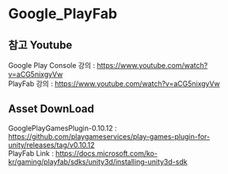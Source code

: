 # Google_PlayFab

## 참고 Youtube
Google Play Console 강의 : <https://www.youtube.com/watch?v=aCG5nixgyVw>   
PlayFab 강의 : <https://www.youtube.com/watch?v=aCG5nixgyVw>   

## Asset DownLoad
GooglePlayGamesPlugin-0.10.12 : <https://github.com/playgameservices/play-games-plugin-for-unity/releases/tag/v0.10.12>   
PlayFab Link : <https://docs.microsoft.com/ko-kr/gaming/playfab/sdks/unity3d/installing-unity3d-sdk>   